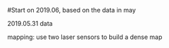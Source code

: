 #Start on 2019.06, based on the data in may


2019.05.31 data

mapping:   use two laser sensors to build a dense map

